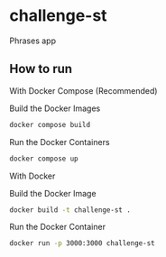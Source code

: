 # challenge-st
Phrases app

## How to run

With Docker Compose (Recommended)

Build the Docker Images
```bash
docker compose build
```

Run the Docker Containers
```bash
docker compose up
```

With Docker

Build the Docker Image
```bash
docker build -t challenge-st .
```

Run the Docker Container
```bash
docker run -p 3000:3000 challenge-st
```

